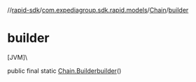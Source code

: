 //[rapid-sdk](../../../index.md)/[com.expediagroup.sdk.rapid.models](../index.md)/[Chain](index.md)/[builder](builder.md)

# builder

[JVM]\

public final static [Chain.Builder](-builder/index.md)[builder](builder.md)()
